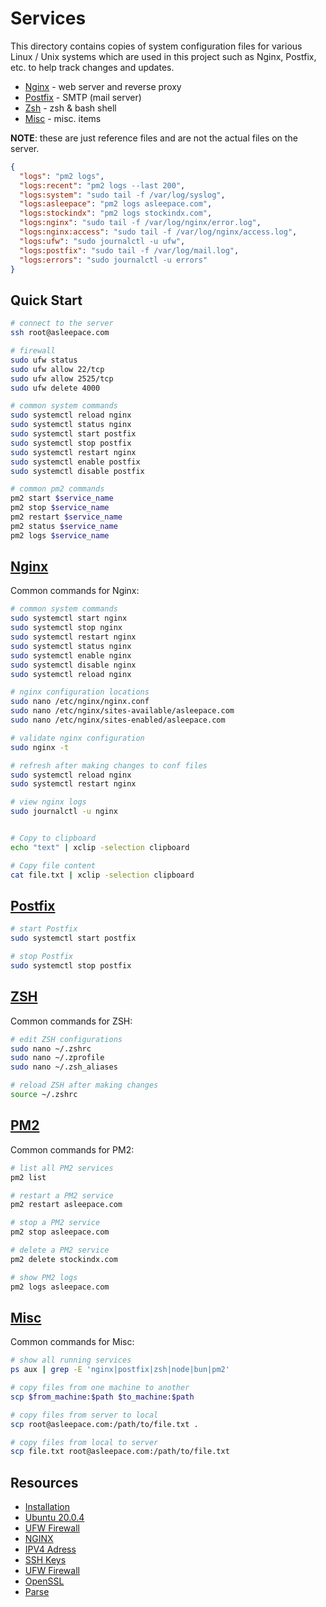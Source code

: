 # Services

This directory contains copies of system configuration files for various Linux / Unix systems which are used in this project such as Nginx, Postfix, etc. to help track changes and updates.

- [Nginx](./nginx/) - web server and reverse proxy
- [Postfix](./smtp/) - SMTP (mail server)
- [Zsh](./zsh/) - zsh & bash shell
- [Misc](./misc/) - misc. items

**NOTE**: these are just reference files and are not the actual files on the server.

```json
{
  "logs": "pm2 logs",
  "logs:recent": "pm2 logs --last 200",
  "logs:system": "sudo tail -f /var/log/syslog",
  "logs:asleepace": "pm2 logs asleepace.com",
  "logs:stockindx": "pm2 logs stockindx.com",
  "logs:nginx": "sudo tail -f /var/log/nginx/error.log",
  "logs:nginx:access": "sudo tail -f /var/log/nginx/access.log",
  "logs:ufw": "sudo journalctl -u ufw",
  "logs:postfix": "sudo tail -f /var/log/mail.log",
  "logs:errors": "sudo journalctl -u errors"
}
```

## Quick Start

```bash
# connect to the server
ssh root@asleepace.com

# firewall
sudo ufw status
sudo ufw allow 22/tcp
sudo ufw allow 2525/tcp
sudo ufw delete 4000

# common system commands
sudo systemctl reload nginx
sudo systemctl status nginx
sudo systemctl start postfix
sudo systemctl stop postfix
sudo systemctl restart nginx
sudo systemctl enable postfix
sudo systemctl disable postfix

# common pm2 commands
pm2 start $service_name
pm2 stop $service_name
pm2 restart $service_name
pm2 status $service_name
pm2 logs $service_name
```

## [Nginx](./nginx/ABOUT.md)

Common commands for Nginx:

```bash
# common system commands
sudo systemctl start nginx
sudo systemctl stop nginx
sudo systemctl restart nginx
sudo systemctl status nginx
sudo systemctl enable nginx
sudo systemctl disable nginx
sudo systemctl reload nginx

# nginx configuration locations
sudo nano /etc/nginx/nginx.conf
sudo nano /etc/nginx/sites-available/asleepace.com
sudo nano /etc/nginx/sites-enabled/asleepace.com

# validate nginx configuration
sudo nginx -t

# refresh after making changes to conf files
sudo systemctl reload nginx
sudo systemctl restart nginx

# view nginx logs
sudo journalctl -u nginx


# Copy to clipboard
echo "text" | xclip -selection clipboard

# Copy file content
cat file.txt | xclip -selection clipboard
```

## [Postfix](./smtp/ABOUT.md)

```bash
# start Postfix
sudo systemctl start postfix

# stop Postfix
sudo systemctl stop postfix
```

## [ZSH](./zsh/ABOUT.md)

Common commands for ZSH:

```bash
# edit ZSH configurations
sudo nano ~/.zshrc
sudo nano ~/.zprofile
sudo nano ~/.zsh_aliases

# reload ZSH after making changes
source ~/.zshrc
```

## [PM2](./pm2/ABOUT.md)

Common commands for PM2:

```bash
# list all PM2 services
pm2 list

# restart a PM2 service
pm2 restart asleepace.com

# stop a PM2 service
pm2 stop asleepace.com

# delete a PM2 service
pm2 delete stockindx.com

# show PM2 logs
pm2 logs asleepace.com
```

## [Misc](./misc/ABOUT.md)

Common commands for Misc:

```bash
# show all running services
ps aux | grep -E 'nginx|postfix|zsh|node|bun|pm2'

# copy files from one machine to another
scp $from_machine:$path $to_machine:$path

# copy files from server to local
scp root@asleepace.com:/path/to/file.txt .

# copy files from local to server
scp file.txt root@asleepace.com:/path/to/file.txt
```

## Resources

- [Installation](https://www.digitalocean.com/community/tutorials/how-to-install-nginx-on-ubuntu-20-04)
- [Ubuntu 20.0.4](https://releases.ubuntu.com/20.04/)
- [UFW Firewall](https://www.digitalocean.com/community/tutorials/how-to-set-up-a-firewall-with-ufw-on-ubuntu-18-04)
- [NGINX](https://www.nginx.com/resources/wiki/?_bt=541137080527&_bk=&_bm=b&_bn=g&_bg=125748574545&gclid=CjwKCAjw4KyJBhAbEiwAaAQbE6ZBE80EtqlFLNQ4UHlTNbyCw0tTxKhCbFsAVgTbiHZWxbExVTAasRoCoJIQAvD_BwE)
- [IPV4 Adress](198.199.98.58)
- [SSH Keys](https://docs.github.com/en/github/authenticating-to-github/connecting-to-github-with-ssh)
- [UFW Firewall](https://github.com/soladex/web/blob/main/docs/ufw.md)
- [OpenSSL](https://www.digitalocean.com/community/tutorials/how-to-secure-nginx-with-let-s-encrypt-on-ubuntu-20-04)
- [Parse](https://www.digitalocean.com/community/tutorials/how-to-run-parse-server-on-ubuntu-14-04)